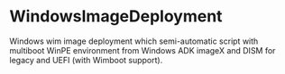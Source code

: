 # WindowsImageDeployment
Windows wim image deployment which semi-automatic script with multiboot WinPE environment from Windows ADK imageX and DISM for legacy and UEFI (with Wimboot support).
